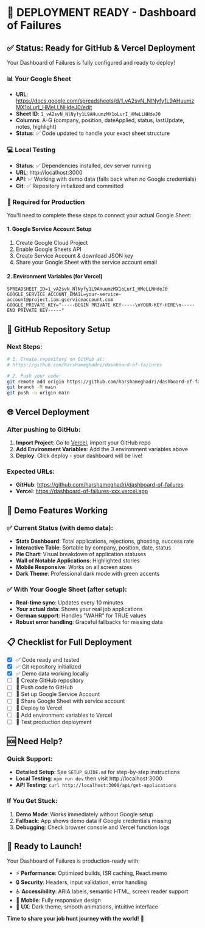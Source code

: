 # 🚀 DEPLOYMENT READY - Dashboard of Failures

## ✅ Status: Ready for GitHub & Vercel Deployment

Your Dashboard of Failures is fully configured and ready to deploy!

### 📊 **Your Google Sheet**
- **URL**: https://docs.google.com/spreadsheets/d/1_vA2svN_NlNyfy1L9AHuumzMX1oLurI_HMeLLNHdeJ0/edit
- **Sheet ID**: `1_vA2svN_NlNyfy1L9AHuumzMX1oLurI_HMeLLNHdeJ0`
- **Columns**: A-G (company, position, dateApplied, status, lastUpdate, notes, highlight)
- **Status**: ✅ Code updated to handle your exact sheet structure

### 💻 **Local Testing**
- **Status**: ✅ Dependencies installed, dev server running
- **URL**: http://localhost:3000
- **API**: ✅ Working with demo data (falls back when no Google credentials)
- **Git**: ✅ Repository initialized and committed

### 🔐 **Required for Production**

You'll need to complete these steps to connect your actual Google Sheet:

#### 1. Google Service Account Setup
1. Create Google Cloud Project
2. Enable Google Sheets API
3. Create Service Account & download JSON key
4. Share your Google Sheet with the service account email

#### 2. Environment Variables (for Vercel)
```env
SPREADSHEET_ID=1_vA2svN_NlNyfy1L9AHuumzMX1oLurI_HMeLLNHdeJ0
GOOGLE_SERVICE_ACCOUNT_EMAIL=your-service-account@project.iam.gserviceaccount.com
GOOGLE_PRIVATE_KEY="-----BEGIN PRIVATE KEY-----\nYOUR-KEY-HERE\n-----END PRIVATE KEY-----"
```

## 🐙 **GitHub Repository Setup**

### Next Steps:
```bash
# 1. Create repository on GitHub at:
# https://github.com/harshameghadri/dashboard-of-failures

# 2. Push your code:
git remote add origin https://github.com/harshameghadri/dashboard-of-failures.git
git branch -M main
git push -u origin main
```

## 🌐 **Vercel Deployment**

### After pushing to GitHub:

1. **Import Project**: Go to [Vercel](https://vercel.com), import your GitHub repo
2. **Add Environment Variables**: Add the 3 environment variables above
3. **Deploy**: Click deploy - your dashboard will be live!

### Expected URLs:
- **GitHub**: https://github.com/harshameghadri/dashboard-of-failures
- **Vercel**: https://dashboard-of-failures-xxx.vercel.app

## 🎯 **Demo Features Working**

### ✅ **Current Status** (with demo data):
- **Stats Dashboard**: Total applications, rejections, ghosting, success rate
- **Interactive Table**: Sortable by company, position, date, status
- **Pie Chart**: Visual breakdown of application statuses
- **Wall of Notable Applications**: Highlighted stories
- **Mobile Responsive**: Works on all screen sizes
- **Dark Theme**: Professional dark mode with green accents

### ✅ **With Your Google Sheet** (after setup):
- **Real-time sync**: Updates every 10 minutes
- **Your actual data**: Shows your real job applications
- **German support**: Handles "WAHR" for TRUE values
- **Robust error handling**: Graceful fallbacks for missing data

## 📋 **Checklist for Full Deployment**

- [x] ✅ Code ready and tested
- [x] ✅ Git repository initialized
- [x] ✅ Demo data working locally
- [ ] 🔲 Create GitHub repository
- [ ] 🔲 Push code to GitHub
- [ ] 🔲 Set up Google Service Account
- [ ] 🔲 Share Google Sheet with service account
- [ ] 🔲 Deploy to Vercel
- [ ] 🔲 Add environment variables to Vercel
- [ ] 🔲 Test production deployment

## 🆘 **Need Help?**

### Quick Support:
- **Detailed Setup**: See `SETUP_GUIDE.md` for step-by-step instructions
- **Local Testing**: `npm run dev` then visit http://localhost:3000
- **API Testing**: `curl http://localhost:3000/api/get-applications`

### If You Get Stuck:
1. **Demo Mode**: Works immediately without Google setup
2. **Fallback**: App shows demo data if Google credentials missing
3. **Debugging**: Check browser console and Vercel function logs

## 🎉 **Ready to Launch!**

Your Dashboard of Failures is production-ready with:
- ⚡ **Performance**: Optimized builds, ISR caching, React.memo
- 🔒 **Security**: Headers, input validation, error handling
- ♿ **Accessibility**: ARIA labels, semantic HTML, screen reader support
- 📱 **Mobile**: Fully responsive design
- 🎨 **UX**: Dark theme, smooth animations, intuitive interface

**Time to share your job hunt journey with the world!** 🚀